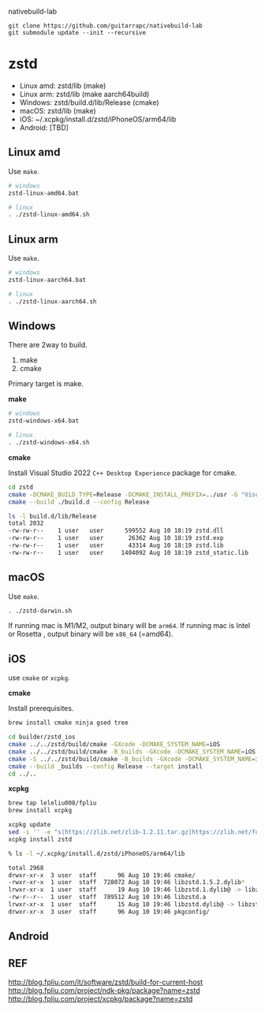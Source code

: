 nativebuild-lab

```
git clone https://github.com/guitarrapc/nativebuild-lab
git submodule update --init --recursive
```


# zstd

* Linux amd: zstd/lib (make)
* Linux arm: zstd/lib (make aarch64build)
* Windows: zstd/build.d/lib/Release (cmake)
* macOS: zstd/lib (make)
* iOS: ~/.xcpkg/install.d/zstd/iPhoneOS/arm64/lib
* Android: [TBD]

## Linux amd

Use `make`.

```bash
# windows
zstd-linux-amd64.bat

# linux
. ./zstd-linux-amd64.sh
```

## Linux arm

Use `make`.

```bash
# windows
zstd-linux-aarch64.bat

# linux
. ./zstd-linux-aarch64.sh
```

## Windows

There are 2way to build.

1. make
2. cmake

Primary target is make.

**make**

```bash
# windows
zstd-windows-x64.bat

# linux
. ./zstd-windows-x64.sh
```

**cmake**

Install Visual Studio 2022 `C++ Desktop Experience` package for cmake.

```bash
cd zstd
cmake -DCMAKE_BUILD_TYPE=Release -DCMAKE_INSTALL_PREFIX=../usr -G "Visual Studio 17 2022" -Wno-dev -S build/cmake -B build.d
cmake --build ./build.d --config Release
```

```bash
ls -l build.d/lib/Release
total 2032
-rw-rw-r--    1 user   user      599552 Aug 10 18:19 zstd.dll
-rw-rw-r--    1 user   user       26362 Aug 10 18:19 zstd.exp
-rw-rw-r--    1 user   user       43314 Aug 10 18:19 zstd.lib
-rw-rw-r--    1 user   user     1404092 Aug 10 18:19 zstd_static.lib
```


## macOS

Use `make`.

```bash
. ./zstd-darwin.sh
```

If running mac is M1/M2, output binary will be `arm64`.
If running mac is Intel or Rosetta , output binary will be `x86_64` (=amd64).

## iOS

use `cmake` or `xcpkg`.

**cmake**

Install prerequisites.
```bash
brew install cmake ninja gsed tree
```

```bash
cd builder/zstd_ios
cmake ../../zstd/build/cmake -GXcode -DCMAKE_SYSTEM_NAME=iOS
cmake ../../zstd/build/cmake -B_builds -GXcode -DCMAKE_SYSTEM_NAME=iOS -DCMAKE_INSTALL_PREFIX=`pwd`/_install -DCMAKE_IOS_INSTALL_COMBINED=YES
cmake -S ../../zstd/build/cmake -B_builds -GXcode -DCMAKE_SYSTEM_NAME=iOS "-DCMAKE_OSX_ARCHITECTURES=armv7;armv7s;arm64;i386;x86_64" -DCMAKE_OSX_DEPLOYMENT_TARGET=9.3 -DCMAKE_INSTALL_PREFIX=`pwd`/_install -DCMAKE_XCODE_ATTRIBUTE_ONLY_ACTIVE_ARCH=NO -DCMAKE_IOS_INSTALL_COMBINED=YES
cmake --build _builds --config Release --target install
cd ../..
```

**xcpkg**

```bash
brew tap leleliu008/fpliu
brew install xcpkg
```

```bash
xcpkg update
sed -i '' -e "s|https://zlib.net/zlib-1.2.11.tar.gz|https://zlib.net/fossils/zlib-1.2.11.tar.gz|" "$HOME/.xcpkg/repos.d/offical/formula/zlib.sh"
xcpkg install zstd
```

```bash
% ls -l ~/.xcpkg/install.d/zstd/iPhoneOS/arm64/lib

total 2968
drwxr-xr-x  3 user  staff      96 Aug 10 19:46 cmake/
-rwxr-xr-x  1 user  staff  728072 Aug 10 19:46 libzstd.1.5.2.dylib*
lrwxr-xr-x  1 user  staff      19 Aug 10 19:46 libzstd.1.dylib@ -> libzstd.1.5.2.dylib
-rw-r--r--  1 user  staff  789512 Aug 10 19:46 libzstd.a
lrwxr-xr-x  1 user  staff      15 Aug 10 19:46 libzstd.dylib@ -> libzstd.1.dylib
drwxr-xr-x  3 user  staff      96 Aug 10 19:46 pkgconfig/
```

## Android


## REF

http://blog.fpliu.com/it/software/zstd/build-for-current-host
http://blog.fpliu.com/project/ndk-pkg/package?name=zstd
http://blog.fpliu.com/project/xcpkg/package?name=zstd
